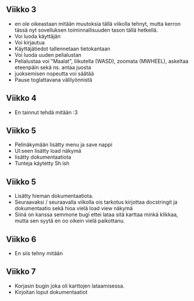 ## Viikko 3
- en ole oikeastaan mitään muutoksia tällä viikolla tehnyt, mutta kerron tässä nyt sovelluksen toiminnallisuuden tason tällä hetkellä.
- Voi luoda käyttäjän
- Voi kirjautua
- Käyttäjätiedot tallennetaan tietokantaan
- Voi luoda uuden pelialustan
- Pelialustaa voi "Maalat", liikutella (WASD), zoomata (MWHEEL), askeltaa eteenpäin sekä ns. antaa juosta
- juoksemisen nopeutta voi säätää
- Pause toglattavana välilyönnistä
## Viikko 4
- En tainnut tehdä mitään :3

## Viikko 5
- Pelinäkymään lisätty menu ja save nappi
- UI:seen lisätty load näkymä
- lisätty dokumentaatiota
- Tunteja käytetty 5h ish

## Viikko 5
- Lisätty hieman dokumentaatiota.
- Seuraavaksi / seuraavalla viikolla ois tarkotus kirjottaa docstringit ja dokumentaatio sekä hioa vielä load view näkymä
- Siinä on kanssa semmone bugi ettei lataa sitä karttaa minkä klikkaa, mutta sen syytä en oo oikein vielä paikottanu.

## Viikko 6
- En siis tehny mitään

## Viikko 7
- Korjasin bugin joka oli karttojen lataamisessa.
- Kirjoitan loput dokumentaatiot